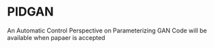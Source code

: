 # PIDGAN
An Automatic Control Perspective on Parameterizing GAN 
Code will be available when papaer is accepted
